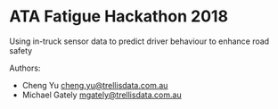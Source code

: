 # ATA Fatigue Hackathon 2018
Using in-truck sensor data to predict driver behaviour to enhance road safety


Authors: 
* Cheng Yu <cheng.yu@trellisdata.com.au>
* Michael Gately <mgately@trellisdata.com.au>